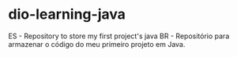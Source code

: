 # dio-learning-java
ES - Repository to store my first project's java
BR - Repositório para armazenar o código do meu primeiro projeto em Java.
